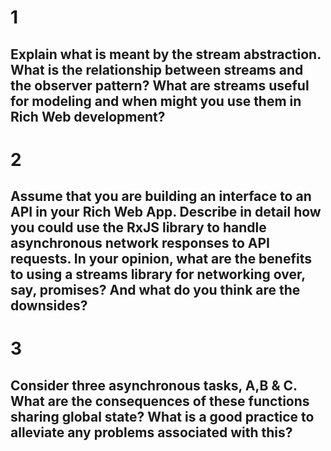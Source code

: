 # 1

## Explain what is meant by the stream abstraction. What is the relationship between streams and the observer pattern? What are streams useful for modeling and when might you use them in Rich Web development?

# 2

## Assume that you are building an interface to an API in your Rich Web App. Describe in detail how you could use the RxJS library to handle asynchronous network responses to API requests. In your opinion, what are the benefits to using a streams library for networking over, say, promises? And what do you think are the downsides?

# 3

## Consider three asynchronous tasks, A,B & C. What are the consequences of these functions sharing global state? What is a good practice to alleviate any problems associated with this?